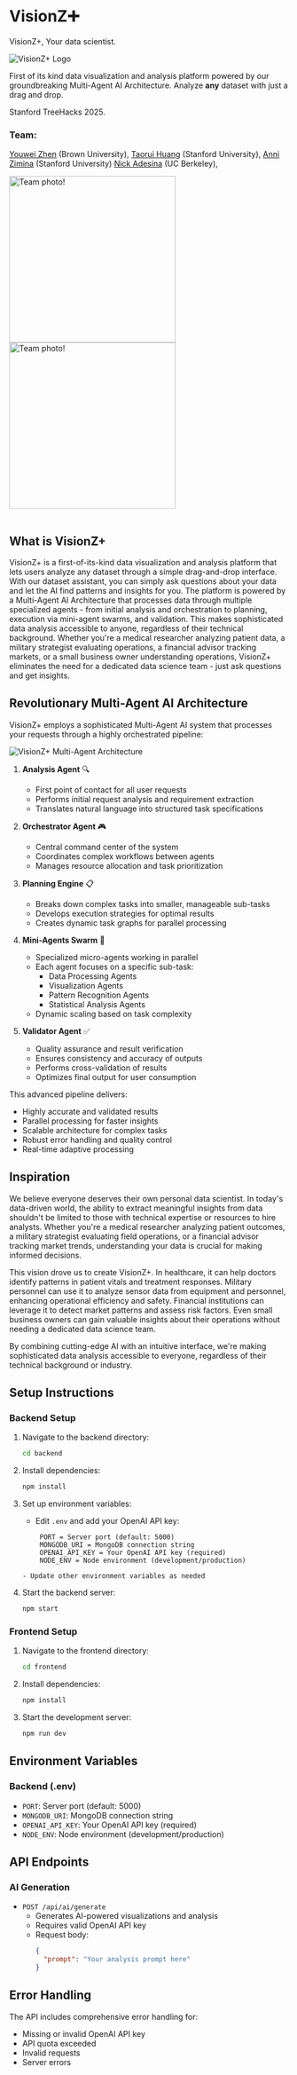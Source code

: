 # VisionZ➕

VisionZ+, Your data scientist.

![VisionZ+ Logo](./images/visionz+.png "VisionZ+ Logo")

First of its kind data visualization and analysis platform powered by our groundbreaking Multi-Agent AI Architecture. Analyze **any** dataset with just a drag and drop.

Stanford TreeHacks 2025.

### Team:
<a href="https://youweizhen.com" target="_blank">Youwei Zhen</a> (Brown University), 
<a href="http://linkedin.com/in/taorui-huang/" target="_blank">Taorui Huang</a> (Stanford University), 
<a href="https://www.linkedin.com/in/a-zimina/" target="_blank">Anni Zimina</a> (Stanford University)
<a href="http://linkedin.com/in/nickadesina" target="_blank">Nick Adesina</a> (UC Berkeley), 

<table border="0">
 <tr>
    <img src="./images/team1.jpg" width=300 alt="Team photo!">
 </tr>
 <tr>
   <img src="./images/team2.jpg" width=300 alt="Team photo!">
 </tr>
</table>

## What is VisionZ+
VisionZ+ is a first-of-its-kind data visualization and analysis platform that lets users analyze any dataset through a simple drag-and-drop interface. With our dataset assistant, you can simply ask questions about your data and let the AI find patterns and insights for you. The platform is powered by a Multi-Agent AI Architecture that processes data through multiple specialized agents - from initial analysis and orchestration to planning, execution via mini-agent swarms, and validation. This makes sophisticated data analysis accessible to anyone, regardless of their technical background. Whether you're a medical researcher analyzing patient data, a military strategist evaluating operations, a financial advisor tracking markets, or a small business owner understanding operations, VisionZ+ eliminates the need for a dedicated data science team - just ask questions and get insights.

## Revolutionary Multi-Agent AI Architecture

VisionZ+ employs a sophisticated Multi-Agent AI system that processes your requests through a highly orchestrated pipeline:

![VisionZ+ Multi-Agent Architecture](./images/architecture.png "Architecture Diagram")

1. **Analysis Agent** 🔍
   - First point of contact for all user requests
   - Performs initial request analysis and requirement extraction
   - Translates natural language into structured task specifications

2. **Orchestrator Agent** 🎮
   - Central command center of the system
   - Coordinates complex workflows between agents
   - Manages resource allocation and task prioritization

3. **Planning Engine** 📋
   - Breaks down complex tasks into smaller, manageable sub-tasks
   - Develops execution strategies for optimal results
   - Creates dynamic task graphs for parallel processing

4. **Mini-Agents Swarm** 🐝
   - Specialized micro-agents working in parallel
   - Each agent focuses on a specific sub-task:
     - Data Processing Agents
     - Visualization Agents
     - Pattern Recognition Agents
     - Statistical Analysis Agents
   - Dynamic scaling based on task complexity

5. **Validator Agent** ✅
   - Quality assurance and result verification
   - Ensures consistency and accuracy of outputs
   - Performs cross-validation of results
   - Optimizes final output for user consumption

This advanced pipeline delivers:
- Highly accurate and validated results
- Parallel processing for faster insights
- Scalable architecture for complex tasks
- Robust error handling and quality control
- Real-time adaptive processing

## Inspiration

We believe everyone deserves their own personal data scientist. In today's data-driven world, the ability to extract meaningful insights from data shouldn't be limited to those with technical expertise or resources to hire analysts. Whether you're a medical researcher analyzing patient outcomes, a military strategist evaluating field operations, or a financial advisor tracking market trends, understanding your data is crucial for making informed decisions.

This vision drove us to create VisionZ+. In healthcare, it can help doctors identify patterns in patient vitals and treatment responses. Military personnel can use it to analyze sensor data from equipment and personnel, enhancing operational efficiency and safety. Financial institutions can leverage it to detect market patterns and assess risk factors. Even small business owners can gain valuable insights about their operations without needing a dedicated data science team.

By combining cutting-edge AI with an intuitive interface, we're making sophisticated data analysis accessible to everyone, regardless of their technical background or industry.

## Setup Instructions

### Backend Setup

1. Navigate to the backend directory:
   ```bash
   cd backend
   ```

2. Install dependencies:
   ```bash
   npm install
   ```

3. Set up environment variables:
   - Edit `.env` and add your OpenAI API key:
     ```
      PORT = Server port (default: 5000)
      MONGODB_URI = MongoDB connection string
      OPENAI_API_KEY = Your OpenAI API key (required)
      NODE_ENV = Node environment (development/production)     
   ```
   - Update other environment variables as needed
4. Start the backend server:
   ```bash
   npm start
   ```

### Frontend Setup

1. Navigate to the frontend directory:
   ```bash
   cd frontend
   ```

2. Install dependencies:
   ```bash
   npm install
   ```

3. Start the development server:
   ```bash
   npm run dev
   ```

## Environment Variables

### Backend (.env)

- `PORT`: Server port (default: 5000)
- `MONGODB_URI`: MongoDB connection string
- `OPENAI_API_KEY`: Your OpenAI API key (required)
- `NODE_ENV`: Node environment (development/production)

## API Endpoints

### AI Generation

- `POST /api/ai/generate`
  - Generates AI-powered visualizations and analysis
  - Requires valid OpenAI API key
  - Request body:
    ```json
    {
      "prompt": "Your analysis prompt here"
    }
    ```

## Error Handling

The API includes comprehensive error handling for:
- Missing or invalid OpenAI API key
- API quota exceeded
- Invalid requests
- Server errors
